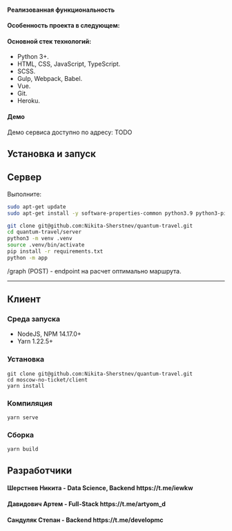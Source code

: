 <h4>Реализованная функциональность</h4>
<ul>

</ul>

<h4>Особенность проекта в следующем:</h4>
<ul>

</ul>
<h4>Основной стек технологий:</h4>
<ul>
    <li>Python 3+.</li>
	<li>HTML, CSS, JavaScript, TypeScript.</li>
	<li>SCSS.</li>
	<li>Gulp, Webpack, Babel.</li>
	<li>Vue.</li>
	<li>Git.</li>
	<li>Heroku.</li>

 </ul>

<h4>Демо</h4>
<p>Демо сервиса доступно по адресу: TODO </p>


Установка и запуск
------------
 Сервер
------
Выполните:

```bash
sudo apt-get update
sudo apt-get install -y software-properties-common python3.9 python3-pip

git clone git@github.com:Nikita-Sherstnev/quantum-travel.git
cd quantum-travel/server
python3 -m venv .venv
source .venv/bin/activate
pip install -r requirements.txt
python -m app
```

/graph (POST) - endpoint на расчет оптимально маршрута.

***

 Клиент
------

### Среда запуска

- NodeJS, NPM 14.17.0+ 
- Yarn 1.22.5+

### Установка
```
git clone git@github.com:Nikita-Sherstnev/quantum-travel.git
cd moscow-no-ticket/client
yarn install
```

### Компиляция
```
yarn serve
```

### Сборка
```
yarn build
```

## Разработчики

<h4>Шерстнев Никита - Data Science, Backend https://t.me/iewkw</h4>
<h4>Давидович Артем - Full-Stack https://t.me/artyom_d </h4>
<h4>Сандуляк Степан - Backend https://t.me/developmc </h4>